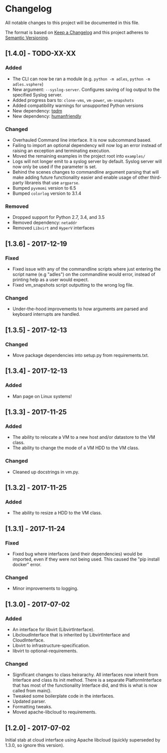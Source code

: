 # Changelog
All notable changes to this project will be documented in this file.

The format is based on [Keep a Changelog](http://keepachangelog.com/en/1.0.0/)
and this project adheres to [Semantic Versioning](http://semver.org/spec/v2.0.0.html).

## [1.4.0] - TODO-XX-XX
### Added
- The CLI can now be ran a module (e.g. `python -m adles`, `python -m adles.vsphere`)
- New argument: `--syslog-server`. Configures saving of log output to the specified Syslog server.
- Added progress bars to: `clone-vms`, `vm-power`, `vm-snapshots`
- Added compatibility warnings for unsupported Python versions
- New dependency: [tqdm](https://github.com/tqdm/tqdm)
- New dependency: [humanfriendly](https://pypi.org/project/humanfriendly/)

### Changed
- Overhauled Command line interface. It is now subcommand based.
- Failing to import an optional dependency will now log an error instead
of raising an exception and terminating execution.
- Moved the remaining examples in the project root into `examples/`
- Logs will not longer emit to a syslog server by default.
Syslog server will now only be used if the parameter is set.
- Behind the scenes changes to commandline argument parsing that will
make adding future functionality easier and enable usage of other
third-party librareis that use `argparse`.
- Bumped `pyvmomi` version to 6.5
- Bumped `colorlog` version to 3.1.4

### Removed
- Dropped support for Python 2.7, 3.4, and 3.5
- Removed dependency: `netaddr`
- Removed `Libvirt` and `HyperV` interfaces


## [1.3.6] - 2017-12-19
### Fixed
- Fixed issue with any of the commandline scripts where just entering
 the script name (e.g "adles") on the commandline would error,
 instead of printing help as a user would expect.
- Fixed vm_snapshots script outputting to the wrong log file.

### Changed
- Under-the-hood improvements to how arguments are parsed
and keyboard interrupts are handled.


## [1.3.5] - 2017-12-13
### Changed
- Move package dependencies into setup.py from requirements.txt.


## [1.3.4] - 2017-12-13
### Added
- Man page on Linux systems!


## [1.3.3] - 2017-11-25
### Added
- The ability to relocate a VM to a new host and/or datastore to the VM class.
- The ability to change the mode of a VM HDD to the VM class.

### Changed
- Cleaned up docstrings in vm.py.


## [1.3.2] - 2017-11-25
### Added
- The ability to resize a HDD to the VM class.


## [1.3.1] - 2017-11-24
### Fixed
- Fixed bug where interfaces (and their dependencies) would be imported,
even if they were not being used. This caused the "pip install docker" error.

### Changed
- Minor improvements to logging.


## [1.3.0] - 2017-07-02
### Added
- An interface for libvirt (LibvirtInterface).
- LibcloudInterface that is inherited by LibvirtInterface and CloudInterface.
- Libvirt to infrastructure-specification.
- libvirt to optional-requirements.

### Changed
- Significant changes to class heirarachy. All interfaces now inherit from Interface and class its init method.
There is a separate PlatformInterface that has most of the functionality Interface did, and this is what is now called from main().
- Tweaked some boilerplate code in the interfaces.
- Updated parser.
- Formatting tweaks.
- Moved apache-libcloud to requirements.


## [1.2.0] - 2017-07-02
Initial stab at cloud interface using Apache libcloud
(quickly superseded by 1.3.0, so ignore this version).

